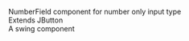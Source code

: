 NumberField component for number only input type<br />
Extends JButton<br />
A swing component<br />
